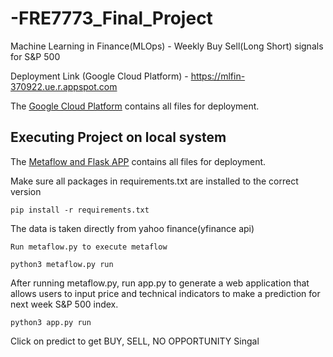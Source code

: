 # -FRE7773_Final_Project
Machine Learning in Finance(MLOps)  - Weekly Buy Sell(Long Short) signals for S&P 500

Deployment Link (Google Cloud Platform) - https://mlfin-370922.ue.r.appspot.com

The [Google Cloud Platform][1] contains all files for deployment. 

[1]:https://github.com/theachalshah/-FRE7773_Final_Project/tree/main/Google%20Cloud%20Platform "Google Cloud Platform"

## Executing Project on local system

The [Metaflow and Flask APP][2] contains all files for deployment. 

[2]:https://github.com/theachalshah/-FRE7773_Final_Project/tree/main/Metaflow%20and%20Flask%20APP "Metaflow and Flask APPP"


Make sure all packages in requirements.txt are installed to the correct version

```
pip install -r requirements.txt
```

The data is taken directly from yahoo finance(yfinance api)

```
Run metaflow.py to execute metaflow 
```
```
python3 metaflow.py run
```

After running metaflow.py, run app.py to generate a web application that allows users to input price and technical indicators  to make a prediction for next week S&P 500 index. 

```
python3 app.py run
```

Click on predict to get BUY, SELL, NO OPPORTUNITY Singal
